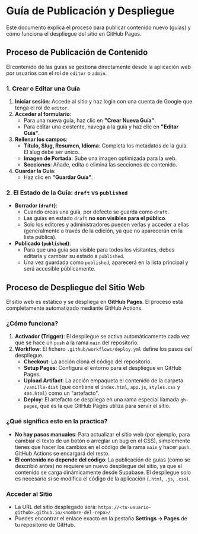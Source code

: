 # Guía de Publicación y Despliegue

Este documento explica el proceso para publicar contenido nuevo (guías) y cómo funciona el despliegue del sitio en GitHub Pages.

## Proceso de Publicación de Contenido

El contenido de las guías se gestiona directamente desde la aplicación web por usuarios con el rol de `editor` o `admin`.

### 1. Crear o Editar una Guía

1.  **Iniciar sesión**: Accede al sitio y haz login con una cuenta de Google que tenga el rol de `editor`.
2.  **Acceder al formulario**:
    -   Para una nueva guía, haz clic en **"Crear Nueva Guía"**.
    -   Para editar una existente, navega a la guía y haz clic en **"Editar Guía"**.
3.  **Rellenar los campos**:
    -   **Título, Slug, Resumen, Idioma**: Completa los metadatos de la guía. El slug debe ser único.
    -   **Imagen de Portada**: Sube una imagen optimizada para la web.
    -   **Secciones**: Añade, edita o elimina las secciones de contenido.
4.  **Guardar la Guía**:
    -   Haz clic en **"Guardar Guía"**.

### 2. El Estado de la Guía: `draft` vs `published`

-   **Borrador (`draft`)**:
    -   Cuando creas una guía, por defecto se guarda como `draft`.
    -   Las guías en estado `draft` **no son visibles para el público**.
    -   Solo los editores y administradores pueden verlas y acceder a ellas (generalmente a través de la edición, ya que no aparecerán en la lista pública).
-   **Publicado (`published`)**:
    -   Para que una guía sea visible para todos los visitantes, debes editarla y cambiar su estado a `published`.
    -   Una vez guardada como `published`, aparecerá en la lista principal y será accesible públicamente.

## Proceso de Despliegue del Sitio Web

El sitio web es estático y se despliega en **GitHub Pages**. El proceso está completamente automatizado mediante GitHub Actions.

### ¿Cómo funciona?

1.  **Activador (Trigger)**: El despliegue se activa automáticamente cada vez que se hace un `push` a la rama `main` del repositorio.
2.  **Workflow**: El fichero `.github/workflows/deploy.yml` define los pasos del despliegue.
    -   **Checkout**: La acción clona el código del repositorio.
    -   **Setup Pages**: Configura el entorno para el despliegue en GitHub Pages.
    -   **Upload Artifact**: La acción empaqueta el contenido de la carpeta `/vanilla-dist` (que contiene el `index.html`, `app.js`, `styles.css` y `404.html`) como un "artefacto".
    -   **Deploy**: El artefacto se despliega en una rama especial llamada `gh-pages`, que es la que GitHub Pages utiliza para servir el sitio.

### ¿Qué significa esto en la práctica?

-   **No hay pasos manuales**: Para actualizar el sitio web (por ejemplo, para cambiar el texto de un botón o arreglar un bug en el CSS), simplemente tienes que hacer los cambios en el código de la rama `main` y hacer `push`. GitHub Actions se encargará del resto.
-   **El contenido no depende del código**: La publicación de guías (como se describió antes) no requiere un nuevo despliegue del sitio, ya que el contenido se carga dinámicamente desde Supabase. El despliegue solo es necesario si se modifica el código de la aplicación (`.html`, `.js`, `.css`).

### Acceder al Sitio

-   La URL del sitio desplegado será: `https://<tu-usuario-github>.github.io/<nombre-del-repo>/`
-   Puedes encontrar el enlace exacto en la pestaña **Settings → Pages** de tu repositorio de GitHub.
